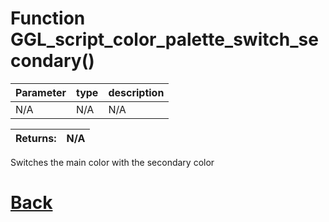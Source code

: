 # Function GGL_script_color_palette_switch_secondary()

| Parameter   |  type   |              description                   |
|--           |       --|--                                          |
|   N/A      | N/A  |           N/A                 |

| Returns:  | N/A |
|--         |                             --|

Switches the main color with the secondary color

# [Back](https://github.com/Ced30/GML-GUI-Library-GGL-Documentation/blob/main/API/GGL_Functions.md)
